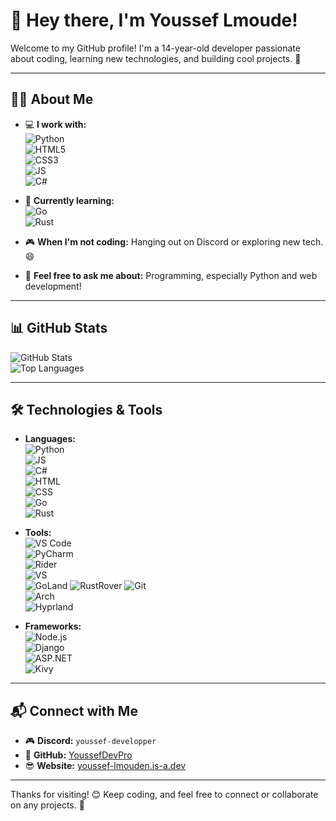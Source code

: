 # 👋 Hey there, I'm Youssef Lmoude!

Welcome to my GitHub profile! I'm a 14-year-old developer passionate about coding, learning new technologies, and building cool projects. 🚀  

---

## 🧑‍💻 About Me
- 💻 **I work with:**  
  ![Python](https://img.shields.io/badge/-Python-3776AB?logo=python&logoColor=white&style=flat-square)  
  ![HTML5](https://img.shields.io/badge/-HTML5-E34F26?logo=html5&logoColor=white&style=flat-square)  
  ![CSS3](https://img.shields.io/badge/-CSS3-1572B6?logo=css3&logoColor=white&style=flat-square)  
  ![JS](https://img.shields.io/badge/-JS-F7DF1E?logo=javascript&logoColor=black&style=flat-square)  
  ![C#](https://img.shields.io/badge/-C%23-239120?logo=c-sharp&logoColor=white&style=flat-square)

- 🌱 **Currently learning:**  
  ![Go](https://img.shields.io/badge/-Go-00ADD8?logo=go&logoColor=white&style=flat-square)  
  ![Rust](https://img.shields.io/badge/-Rust-000000?logo=rust&logoColor=white&style=flat-square)

- 🎮 **When I'm not coding:** Hanging out on Discord or exploring new tech. 😄  
- 💬 **Feel free to ask me about:** Programming, especially Python and web development!

---

## 📊 GitHub Stats
![GitHub Stats](https://github-readme-stats.vercel.app/api?username=YoussefDevPro&show_icons=true&theme=radical)  
![Top Languages](https://github-readme-stats.vercel.app/api/top-langs/?username=YoussefDevPro&layout=compact&theme=radical)

---

## 🛠️ Technologies & Tools
- **Languages:**  
  ![Python](https://img.shields.io/badge/-Python-3776AB?logo=python&logoColor=white&style=flat-square)  
  ![JS](https://img.shields.io/badge/-JS-F7DF1E?logo=javascript&logoColor=black&style=flat-square)  
  ![C#](https://img.shields.io/badge/-C%23-239120?logo=c-sharp&logoColor=white&style=flat-square)  
  ![HTML](https://img.shields.io/badge/-HTML-E34F26?logo=html5&logoColor=white&style=flat-square)  
  ![CSS](https://img.shields.io/badge/-CSS-1572B6?logo=css3&logoColor=white&style=flat-square)  
  ![Go](https://img.shields.io/badge/-Go-00ADD8?logo=go&logoColor=white&style=flat-square)  
  ![Rust](https://img.shields.io/badge/-Rust-000000?logo=rust&logoColor=white&style=flat-square)

- **Tools:**  
  ![VS Code](https://img.shields.io/badge/-VS%20Code-007ACC?logo=visual-studio-code&logoColor=white&style=flat-square)  
  ![PyCharm](https://img.shields.io/badge/-PyCharm-000000?logo=pycharm&logoColor=white&style=flat-square)  
  ![Rider](https://img.shields.io/badge/-Rider-000000?logo=rider&logoColor=white&style=flat-square)  
  ![VS](https://img.shields.io/badge/-VS-5C2D91?logo=visual-studio&logoColor=white&style=flat-square)  
  ![GoLand](https://img.shields.io/badge/-GoLand-000000?logo=goland&logoColor=white&style=flat-square)
  ![RustRover](https://img.shields.io/badge/-RustRover-000000?logo=rust&logoColor=white&style=flat-square)
  ![Git](https://img.shields.io/badge/-Git-F05032?logo=git&logoColor=white&style=flat-square)  
  ![Arch](https://img.shields.io/badge/-Arch-1793D1?logo=arch-linux&logoColor=white&style=flat-square)  
  ![Hyprland](https://img.shields.io/badge/-Hyprland-0A1318?logo=linux&logoColor=white&style=flat-square)

- **Frameworks:**  
  ![Node.js](https://img.shields.io/badge/-Node.js-339933?logo=node.js&logoColor=white&style=flat-square)  
  ![Django](https://img.shields.io/badge/-Django-092E20?logo=django&logoColor=white&style=flat-square)  
  ![ASP.NET](https://img.shields.io/badge/-ASP.NET-512BD4?logo=dotnet&logoColor=white&style=flat-square)  
  ![Kivy](https://img.shields.io/badge/-Kivy-4A4A4A?logo=kivy&logoColor=white&style=flat-square)

---

## 📬 Connect with Me
- 🎮 **Discord:** `youssef-developper`  
- 🐙 **GitHub:** [YoussefDevPro](https://github.com/YoussefDevPro)  
- 😎 **Website:** [youssef-lmouden.is-a.dev](https://youssef-lmouden.is-a.dev)  

---

Thanks for visiting! 😊 Keep coding, and feel free to connect or collaborate on any projects. 🚀

